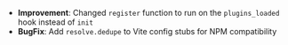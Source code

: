 - **Improvement**: Changed `register` function to run on the `plugins_loaded` hook instead of `init`
- **BugFix**: Add `resolve.dedupe` to Vite config stubs for NPM compatibility
